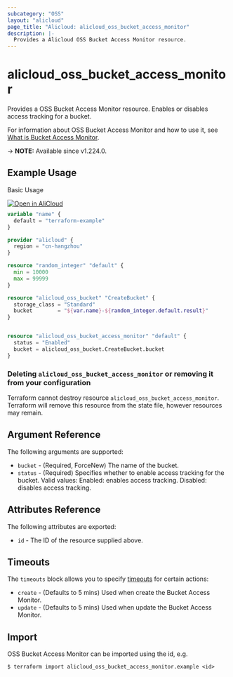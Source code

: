 ```yaml
---
subcategory: "OSS"
layout: "alicloud"
page_title: "Alicloud: alicloud_oss_bucket_access_monitor"
description: |-
  Provides a Alicloud OSS Bucket Access Monitor resource.
---
```


# alicloud_oss_bucket_access_monitor

Provides a OSS Bucket Access Monitor resource. Enables or disables access tracking for a bucket.

For information about OSS Bucket Access Monitor and how to use it, see [What is Bucket Access Monitor](https://www.alibabacloud.com/help/en/oss/developer-reference/putbucketaccessmonitor).

-> **NOTE:** Available since v1.224.0.

## Example Usage

Basic Usage

<div style="display: block;margin-bottom: 40px;"><div class="oics-button" style="float: right;position: absolute;margin-bottom: 10px;">
  <a href="https://api.aliyun.com/api-tools/terraform?resource=alicloud_oss_bucket_access_monitor&exampleId=82af3813-21a3-964c-e231-a8a40cbfcdc3c64f23aa&activeTab=example&spm=docs.r.oss_bucket_access_monitor.0.82af381321&intl_lang=EN_US" target="_blank">
    <img alt="Open in AliCloud" src="https://img.alicdn.com/imgextra/i1/O1CN01hjjqXv1uYUlY56FyX_!!6000000006049-55-tps-254-36.svg" style="max-height: 44px; max-width: 100%;">
  </a>
</div></div>

```terraform
variable "name" {
  default = "terraform-example"
}

provider "alicloud" {
  region = "cn-hangzhou"
}

resource "random_integer" "default" {
  min = 10000
  max = 99999
}

resource "alicloud_oss_bucket" "CreateBucket" {
  storage_class = "Standard"
  bucket        = "${var.name}-${random_integer.default.result}"
}


resource "alicloud_oss_bucket_access_monitor" "default" {
  status = "Enabled"
  bucket = alicloud_oss_bucket.CreateBucket.bucket
}
```

### Deleting `alicloud_oss_bucket_access_monitor` or removing it from your configuration

Terraform cannot destroy resource `alicloud_oss_bucket_access_monitor`. Terraform will remove this resource from the state file, however resources may remain.

## Argument Reference

The following arguments are supported:
* `bucket` - (Required, ForceNew) The name of the bucket.
* `status` - (Required) Specifies whether to enable access tracking for the bucket. Valid values: Enabled: enables access tracking. Disabled: disables access tracking.

## Attributes Reference

The following attributes are exported:
* `id` - The ID of the resource supplied above.

## Timeouts

The `timeouts` block allows you to specify [timeouts](https://www.terraform.io/docs/configuration-0-11/resources.html#timeouts) for certain actions:
* `create` - (Defaults to 5 mins) Used when create the Bucket Access Monitor.
* `update` - (Defaults to 5 mins) Used when update the Bucket Access Monitor.

## Import

OSS Bucket Access Monitor can be imported using the id, e.g.

```shell
$ terraform import alicloud_oss_bucket_access_monitor.example <id>
```